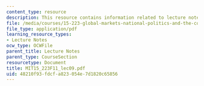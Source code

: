 ```yaml
---
content_type: resource
description: This resource contains information related to lecture notes.
file: /media/courses/15-223-global-markets-national-politics-and-the-competitive-advantage-of-firms-fall-2011/48210f93fdcfa823054e7d1820c65856_MIT15_223F11_lec09.pdf
file_type: application/pdf
learning_resource_types:
- Lecture Notes
ocw_type: OCWFile
parent_title: Lecture Notes
parent_type: CourseSection
resourcetype: Document
title: MIT15_223F11_lec09.pdf
uid: 48210f93-fdcf-a823-054e-7d1820c65856
---
```

